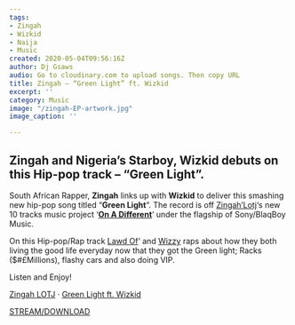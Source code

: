```yaml
---
tags:
- Zingah
- Wizkid
- Naija
- Music
created: 2020-05-04T09:56:16Z
author: Dj Gsaws
audio: Go to cloudinary.com to upload songs. Then copy URL
title: Zingah – “Green Light” ft. Wizkid
excerpt: ''
category: Music
image: "/zingah-EP-artwork.jpg"
image_caption: ''

---
```

## Zingah and Nigeria’s Starboy, Wizkid debuts on this Hip-pop track – “Green Light”.

South African Rapper, **Zingah** links up with **Wizkid** to deliver this smashing new hip-pop song titled “**Green Light**“. The record is off [Zingah’Lotj](https://www.instagram.com/zingah_lotj/)‘s new 10 tracks music project ‘[**On A Different**](https://soundcloud.com/smashis-da-gawd/sets/on-a-different)‘ under the flagship of Sony/BlaqBoy Music.

On this Hip-pop/Rap track [Lawd Of](https://www.instagram.com/zingah_lotj/)‘ and [Wizzy](https://www.instagram.com/wizkidayo/) raps about how they both living the good life everyday now that they got the Green light; Racks ($#£Millions), flashy cars and also doing VIP.

Listen and Enjoy!

[Zingah LOTJ](https://soundcloud.com/smashis-da-gawd "Zingah LOTJ") · [Green Light ft. Wizkid](https://soundcloud.com/smashis-da-gawd/green-light-ft-wizkid "Green Light ft. Wizkid")

[STREAM/DOWNLOAD](https://tooxclusive.com/wp-content/uploads/2020/05/Green-Light-ft.-Wizkid.mp3)